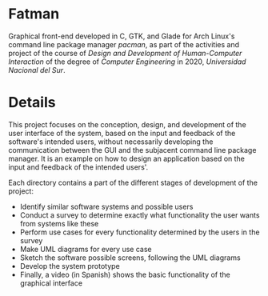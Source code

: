 # Fatman

Graphical front-end developed in C, GTK, and Glade for Arch Linux's command line package manager _pacman_, as part of the activities and project of the course of _Design and Development of Human-Computer Interaction_ of the degree of _Computer Engineering_ in 2020, _Universidad Nacional del Sur_.

# Details

This project focuses on the conception, design, and development of the user interface of the system, based on the input and feedback of the software's intended users, without necessarily developing the communication between the GUI and the subjacent command line package manager. It is an example on how to design an application based on the input and feedback of the intended users'.

Each directory contains a part of the different stages of development of the project:
- Identify similar software systems and possible users
- Conduct a survey to determine exactly what functionality the user wants from systems like these
- Perform use cases for every functionality determined by the users in the survey
- Make UML diagrams for every use case
- Sketch the software possible screens, following the UML diagrams
- Develop the system prototype
- Finally, a video (in Spanish) shows the basic functionality of the graphical interface
